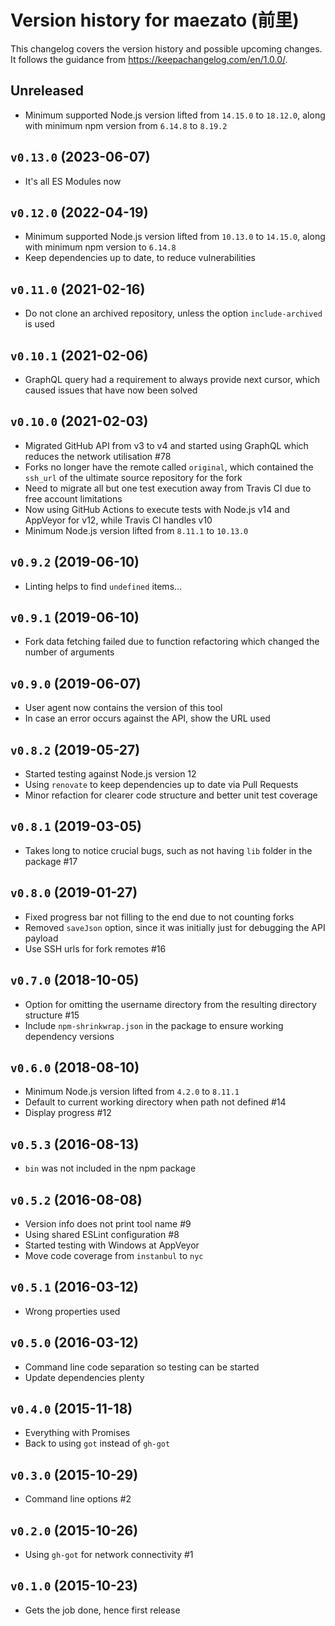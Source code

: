 # Version history for maezato (前里)

This changelog covers the version history and possible upcoming changes.
It follows the guidance from https://keepachangelog.com/en/1.0.0/.

## Unreleased

- Minimum supported Node.js version lifted from `14.15.0` to `18.12.0`, along with minimum npm version from `6.14.8` to `8.19.2`

## `v0.13.0` (2023-06-07)

- It's all ES Modules now

## `v0.12.0` (2022-04-19)
- Minimum supported Node.js version lifted from `10.13.0` to `14.15.0`, along with minimum npm version to `6.14.8`
- Keep dependencies up to date, to reduce vulnerabilities

## `v0.11.0` (2021-02-16)
- Do not clone an archived repository, unless the option `include-archived` is used

## `v0.10.1` (2021-02-06)
- GraphQL query had a requirement to always provide next cursor, which caused issues that have now been solved

## `v0.10.0` (2021-02-03)
- Migrated GitHub API from v3 to v4 and started using GraphQL which reduces the network utilisation #78
- Forks no longer have the remote called `original`, which contained the `ssh_url` of the ultimate source repository for the fork
- Need to migrate all but one test execution away from Travis CI due to free account limitations
- Now using GitHub Actions to execute tests with Node.js v14 and AppVeyor for v12, while Travis CI handles v10
- Minimum Node.js version lifted from `8.11.1` to `10.13.0`

## `v0.9.2` (2019-06-10)
- Linting helps to find `undefined` items...

## `v0.9.1` (2019-06-10)
- Fork data fetching failed due to function refactoring which changed the number of arguments

## `v0.9.0` (2019-06-07)
- User agent now contains the version of this tool
- In case an error occurs against the API, show the URL used

## `v0.8.2` (2019-05-27)
- Started testing against Node.js version 12
- Using `renovate` to keep dependencies up to date via Pull Requests
- Minor refaction for clearer code structure and better unit test coverage

## `v0.8.1` (2019-03-05)
- Takes long to notice crucial bugs, such as not having `lib` folder in the package #17

## `v0.8.0` (2019-01-27)
- Fixed progress bar not filling to the end due to not counting forks
- Removed `saveJson` option, since it was initially just for debugging the API payload
- Use SSH urls for fork remotes #16

## `v0.7.0` (2018-10-05)
- Option for omitting the username directory from the resulting directory structure #15
- Include `npm-shrinkwrap.json` in the package to ensure working dependency versions

## `v0.6.0` (2018-08-10)
- Minimum Node.js version lifted from `4.2.0` to `8.11.1`
- Default to current working directory when path not defined #14
- Display progress #12

## `v0.5.3` (2016-08-13)
- `bin` was not included in the npm package

## `v0.5.2` (2016-08-08)
- Version info does not print tool name #9
- Using shared ESLint configuration #8
- Started testing with Windows at AppVeyor
- Move code coverage from `instanbul` to `nyc`

## `v0.5.1` (2016-03-12)
- Wrong properties used

## `v0.5.0` (2016-03-12)
- Command line code separation so testing can be started
- Update dependencies plenty

## `v0.4.0` (2015-11-18)
- Everything with Promises
- Back to using `got` instead of `gh-got`

## `v0.3.0` (2015-10-29)
- Command line options #2

## `v0.2.0` (2015-10-26)
- Using `gh-got` for network connectivity #1

## `v0.1.0` (2015-10-23)
- Gets the job done, hence first release
